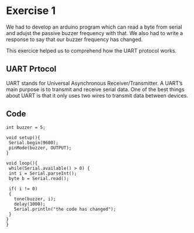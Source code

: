 

# Exercise 1 
We had to develop an arduino program which can read a byte from serial and adujst the passive buzzer frequency with that.
We also had to write a response to say that our buzzer frequency has changed.

This exercice helped us to comprehend how the UART protocol works. 

## UART Prtocol
UART stands for Universal Asynchronous Receiver/Transmitter. A UART’s main purpose is to transmit and receive serial data.
One of the best things about UART is that it only uses two wires to transmit data between devices.

## Code
 ```Arduino
 int buzzer = 5;
 
void setup(){
  Serial.begin(9600);
  pinMode(buzzer, OUTPUT);
}

void loop(){
  while(Serial.available() > 0) {
  int i = Serial.parseInt();
  byte b = Serial.read();
  
  if( i != 0)
  {
    tone(buzzer, i);
    delay(1000);
    Serial.println("the code has changed");
  }
 }
}
```
  

